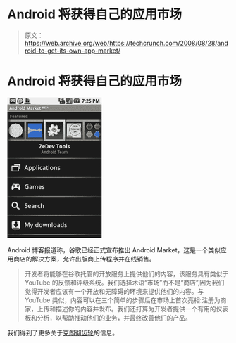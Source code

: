 # Android 将获得自己的应用市场

> 原文：<https://web.archive.org/web/https://techcrunch.com/2008/08/28/android-to-get-its-own-app-market/>

# Android 将获得自己的应用市场

[![](img/be30d40efa523d1d132e58e5dd4311d8.png "1")](https://web.archive.org/web/20230320003255/https://techcrunch.com/wp-content/uploads/2008/08/1.png)

Android 博客报道称，谷歌已经正式宣布推出 Android Market，这是一个类似应用商店的解决方案，允许出版商上传程序并在线销售。

> 开发者将能够在谷歌托管的开放服务上提供他们的内容，该服务具有类似于 YouTube 的反馈和评级系统。我们选择术语“市场”而不是“商店”,因为我们觉得开发者应该有一个开放和无障碍的环境来提供他们的内容。与 YouTube 类似，内容可以在三个简单的步骤后在市场上首次亮相:注册为商家，上传和描述你的内容并发布。我们还打算为开发者提供一个有用的仪表板和分析，以帮助推动他们的业务，并最终改善他们的产品。

我们得到了更多关于[克朗彻齿轮](https://web.archive.org/web/20230320003255/http://www.crunchgear.com/tag/android)的信息。